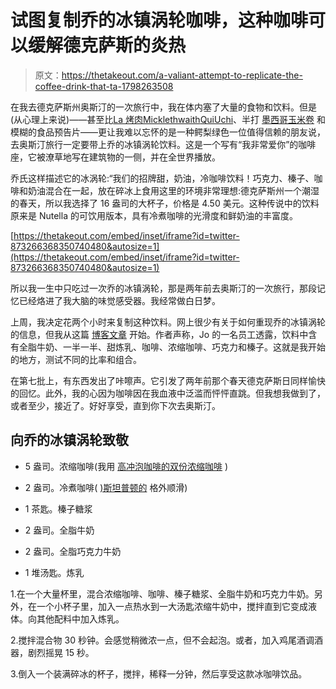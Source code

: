 # 试图复制乔的冰镇涡轮咖啡，这种咖啡可以缓解德克萨斯的炎热

> 原文：<https://thetakeout.com/a-valiant-attempt-to-replicate-the-coffee-drink-that-ta-1798263508>

在我去德克萨斯州奥斯汀的一次旅行中，我在体内塞了大量的食物和饮料。但是(从心理上来说)——甚至比[La 烤肉](https://www.labarbecue.com/)[Micklethwaith](http://craftmeatsaustin.com/)[Qui](http://quiaustin.com/)[Uchi](http://uchiaustin.com/)、半打 [墨西哥玉米卷](http://craftmeatsaustin.com/) 和模糊的食品预告片——更让我难以忘怀的是一种鳄梨绿色一位值得信赖的朋友说，去奥斯汀旅行一定要带上乔的冰镇涡轮饮料。这是一个写有“我非常爱你”的咖啡座，它被潦草地写在建筑物的一侧，并在全世界播放。



乔氏这样描述它的冰涡轮:“我们的招牌甜，奶油，冷咖啡饮料！巧克力、榛子、咖啡和奶油混合在一起，放在碎冰上食用这里的环境非常理想:德克萨斯州一个潮湿的春天，所以我选择了 16 盎司的大杯子，价格是 4.50 美元。这种传说中的饮料原来是 Nutella 的可饮用版本，具有冷煮咖啡的光滑度和鲜奶油的丰富度。

 [https://thetakeout.com/embed/inset/iframe?id=twitter-873266368350740480&autosize=1](https://thetakeout.com/embed/inset/iframe?id=twitter-873266368350740480&autosize=1) 

所以我一生中只吃过一次乔的冰镇涡轮，那是两年前去奥斯汀的一次旅行，那段记忆已经烙进了我大脑的味觉感受器。我经常做白日梦。

上周，我决定花两个小时来复制这种饮料。网上很少有关于如何重现乔的冰镇涡轮的信息，但我从这篇 [博客文章](https://foodgps.com/jos-coffee-austin/) 开始。作者声称，Jo 的一名员工透露，饮料中含有全脂牛奶、一半一半、甜炼乳、咖啡、浓缩咖啡、巧克力和榛子。这就是我开始的地方，测试不同的比率和组合。

在第七批上，有东西发出了咔嚓声。它引发了两年前那个春天德克萨斯日同样愉快的回忆。此外，我的心因为咖啡因在我血液中泛滥而怦怦直跳。但我想我做到了，或者至少，接近了。好好享受，直到你下次去奥斯汀。

## 向乔的冰镇涡轮致敬

*   5 盎司。浓缩咖啡(我用 [高冲泡咖啡的双份浓缩咖啡](http://www.highbrewcoffee.com/product/double-espresso-12-cans/) )

*   2 盎司。冷煮咖啡( [)斯坦普顿的](http://www.coldbrew.com/) 格外顺滑)

*   1 茶匙。榛子糖浆

*   2 盎司。全脂牛奶

*   2 盎司。全脂巧克力牛奶

*   1 堆汤匙。炼乳

1.在一个大量杯里，混合浓缩咖啡、咖啡、榛子糖浆、全脂牛奶和巧克力牛奶。另外，在一个小杯子里，加入一点热水到一大汤匙浓缩牛奶中，搅拌直到它变成液体。向其他配料中加入炼乳。

2.搅拌混合物 30 秒钟。会感觉稍微浓一点，但不会起泡。或者，加入鸡尾酒调酒器，剧烈摇晃 15 秒。

3.倒入一个装满碎冰的杯子，搅拌，稀释一分钟，然后享受这款冰咖啡饮品。